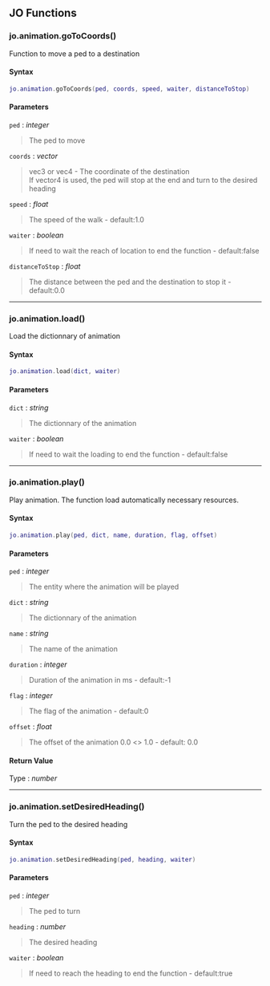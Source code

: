 
## JO Functions

### jo.animation.goToCoords()

<!-- @include: ./slots/headers.md#client|jo.animation.goToCoords -->

Function to move a ped to a destination <br>

<!-- @include: ./slots/descriptions.md#client|jo.animation.goToCoords -->

#### Syntax

```lua
jo.animation.goToCoords(ped, coords, speed, waiter, distanceToStop)

```

#### Parameters

`ped` : _integer_
> The ped to move
>

`coords` : _vector_
> vec3 or vec4 - The coordinate of the destination <br> If vector4 is used, the ped will stop at the end and turn to the desired heading
>

`speed` : _float_ <BadgeOptional />
> The speed of the walk - default:1.0
>

`waiter` : _boolean_ <BadgeOptional />
> If need to wait the reach of location to end the function - default:false
>

`distanceToStop` : _float_ <BadgeOptional />
> The distance between the ped and the destination to stop it - default:0.0
>

<!-- @include: ./slots/examples.md#client|jo.animation.goToCoords -->

<!-- @include: ./slots/footers.md#client|jo.animation.goToCoords -->

---

### jo.animation.load()

<!-- @include: ./slots/headers.md#client|jo.animation.load -->

Load the dictionnary of animation <br>

<!-- @include: ./slots/descriptions.md#client|jo.animation.load -->

#### Syntax

```lua
jo.animation.load(dict, waiter)

```

#### Parameters

`dict` : _string_
> The dictionnary of the animation
>

`waiter` : _boolean_ <BadgeOptional />
> If need to wait the loading to end the function - default:false
>

<!-- @include: ./slots/examples.md#client|jo.animation.load -->

<!-- @include: ./slots/footers.md#client|jo.animation.load -->

---

### jo.animation.play()

<!-- @include: ./slots/headers.md#client|jo.animation.play -->

Play animation. The function load automatically necessary resources. <br>

<!-- @include: ./slots/descriptions.md#client|jo.animation.play -->

#### Syntax

```lua
jo.animation.play(ped, dict, name, duration, flag, offset)

```

#### Parameters

`ped` : _integer_
> The entity where the animation will be played
>

`dict` : _string_
> The dictionnary of the animation
>

`name` : _string_
> The name of the animation
>

`duration` : _integer_ <BadgeOptional />
> Duration of the animation in ms - default:-1
>

`flag` : _integer_ <BadgeOptional />
> The flag of the animation - default:0
>

`offset` : _float_ <BadgeOptional />
> The offset of the animation 0.0 <> 1.0 - default: 0.0
>

#### Return Value

Type : _number_


<!-- @include: ./slots/examples.md#client|jo.animation.play -->

<!-- @include: ./slots/footers.md#client|jo.animation.play -->

---

### jo.animation.setDesiredHeading()

<!-- @include: ./slots/headers.md#client|jo.animation.setDesiredHeading -->

Turn the ped to the desired heading <br>

<!-- @include: ./slots/descriptions.md#client|jo.animation.setDesiredHeading -->

#### Syntax

```lua
jo.animation.setDesiredHeading(ped, heading, waiter)

```

#### Parameters

`ped` : _integer_
> The ped to turn
>

`heading` : _number_
> The desired heading
>

`waiter` : _boolean_ <BadgeOptional />
> If need to reach the heading to end the function - default:true
>

<!-- @include: ./slots/examples.md#client|jo.animation.setDesiredHeading -->

<!-- @include: ./slots/footers.md#client|jo.animation.setDesiredHeading -->

